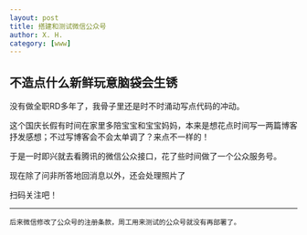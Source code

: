 ```yaml
---
layout: post
title: 搭建和测试微信公众号
author: X. H.
category: [www]
---
```



## 不造点什么新鲜玩意脑袋会生锈

没有做全职RD多年了，我骨子里还是时不时涌动写点代码的冲动。

这个国庆长假有时间在家里多陪宝宝和宝宝妈妈，本来是想花点时间写一两篇博客抒发感想；不过写博客会不会太单调了？来点不一样的！

于是一时即兴就去看腾讯的微信公众接口，花了些时间做了一个公众服务号。

现在除了问非所答地回消息以外，还会处理照片了

扫码关注吧！

---

```
后来微信修改了公众号的注册条款，周工用来测试的公众号就没有再部署了。
```

